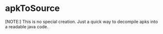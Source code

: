 # apkToSource
[NOTE:] This is no special creation. Just a quick way to decompile apks into a readable java code.
